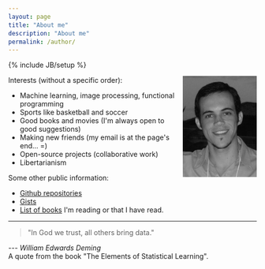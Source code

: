 ```yaml
---
layout: page
title: "About me"
description: "About me"
permalink: /author/
---
```

{% include JB/setup %}

<img src="/images/avatar5.jpg" width="150" align="right">

Interests (without a specific order):

* Machine learning, image processing, functional programming
* Sports like basketball and soccer
* Good books and movies (I'm always open to good suggestions)
* Making new friends (my email is at the page's end... =)
* Open-source projects (collaborative work)
* Libertarianism 

Some other public information:

* [Github repositories](https://github.com/boechat107)
* [Gists](https://gist.github.com/boechat107)
* [List of books](http://www.goodreads.com/boechat107) I'm reading or that I have
read.

- - -

> "In God we trust, all others bring data."

--- *William Edwards Deming* <br>
A quote from the book "The Elements of Statistical Learning".
